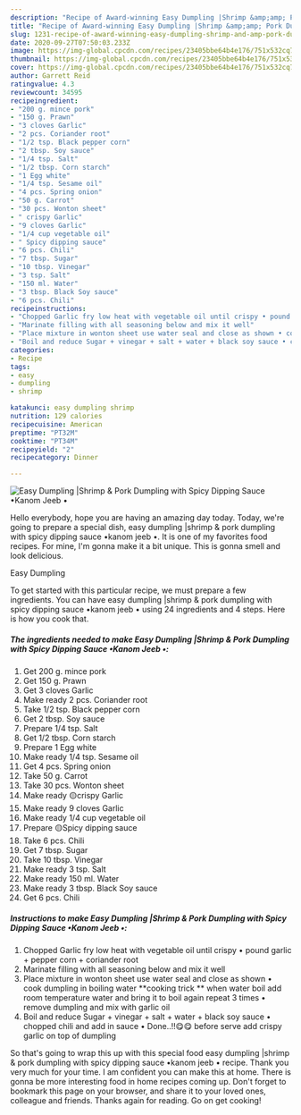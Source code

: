 ```yaml
---
description: "Recipe of Award-winning Easy Dumpling |Shrimp &amp;amp; Pork Dumpling with Spicy Dipping Sauce •Kanom Jeeb •"
title: "Recipe of Award-winning Easy Dumpling |Shrimp &amp;amp; Pork Dumpling with Spicy Dipping Sauce •Kanom Jeeb •"
slug: 1231-recipe-of-award-winning-easy-dumpling-shrimp-and-amp-pork-dumpling-with-spicy-dipping-sauce-kanom-jeeb
date: 2020-09-27T07:50:03.233Z
image: https://img-global.cpcdn.com/recipes/23405bbe64b4e176/751x532cq70/easy-dumpling-shrimp-pork-dumpling-with-spicy-dipping-sauce-•kanom-jeeb-•-recipe-main-photo.jpg
thumbnail: https://img-global.cpcdn.com/recipes/23405bbe64b4e176/751x532cq70/easy-dumpling-shrimp-pork-dumpling-with-spicy-dipping-sauce-•kanom-jeeb-•-recipe-main-photo.jpg
cover: https://img-global.cpcdn.com/recipes/23405bbe64b4e176/751x532cq70/easy-dumpling-shrimp-pork-dumpling-with-spicy-dipping-sauce-•kanom-jeeb-•-recipe-main-photo.jpg
author: Garrett Reid
ratingvalue: 4.3
reviewcount: 34595
recipeingredient:
- "200 g. mince pork"
- "150 g. Prawn"
- "3 cloves Garlic"
- "2 pcs. Coriander root"
- "1/2 tsp. Black pepper corn"
- "2 tbsp. Soy sauce"
- "1/4 tsp. Salt"
- "1/2 tbsp. Corn starch"
- "1 Egg white"
- "1/4 tsp. Sesame oil"
- "4 pcs. Spring onion"
- "50 g. Carrot"
- "30 pcs. Wonton sheet"
- " crispy Garlic"
- "9 cloves Garlic"
- "1/4 cup vegetable oil"
- " Spicy dipping sauce"
- "6 pcs. Chili"
- "7 tbsp. Sugar"
- "10 tbsp. Vinegar"
- "3 tsp. Salt"
- "150 ml. Water"
- "3 tbsp. Black Soy sauce"
- "6 pcs. Chili"
recipeinstructions:
- "Chopped Garlic fry low heat with vegetable oil until crispy • pound garlic + pepper corn + coriander root"
- "Marinate filling with all seasoning below and mix it well"
- "Place mixture in wonton sheet use water seal and close as shown • cook dumpling in boiling water **cooking trick ** when water boil add room temperature water and bring it to boil again repeat 3 times • remove dumpling and mix with garlic oil"
- "Boil and reduce Sugar + vinegar + salt + water + black soy sauce • chopped chili and add in sauce • Done..!!😋😋 before serve add crispy garlic on top of dumpling"
categories:
- Recipe
tags:
- easy
- dumpling
- shrimp

katakunci: easy dumpling shrimp 
nutrition: 129 calories
recipecuisine: American
preptime: "PT32M"
cooktime: "PT34M"
recipeyield: "2"
recipecategory: Dinner

---
```



![Easy Dumpling |Shrimp &amp; Pork Dumpling with Spicy Dipping Sauce •Kanom Jeeb •](https://img-global.cpcdn.com/recipes/23405bbe64b4e176/751x532cq70/easy-dumpling-shrimp-pork-dumpling-with-spicy-dipping-sauce-•kanom-jeeb-•-recipe-main-photo.jpg)

Hello everybody, hope you are having an amazing day today. Today, we're going to prepare a special dish, easy dumpling |shrimp &amp; pork dumpling with spicy dipping sauce •kanom jeeb •. It is one of my favorites food recipes. For mine, I'm gonna make it a bit unique. This is gonna smell and look delicious.



Easy Dumpling 

To get started with this particular recipe, we must prepare a few ingredients. You can have easy dumpling |shrimp &amp; pork dumpling with spicy dipping sauce •kanom jeeb • using 24 ingredients and 4 steps. Here is how you cook that.

<!--inarticleads1-->

##### The ingredients needed to make Easy Dumpling |Shrimp &amp; Pork Dumpling with Spicy Dipping Sauce •Kanom Jeeb •:

1. Get 200 g. mince pork
1. Get 150 g. Prawn
1. Get 3 cloves Garlic
1. Make ready 2 pcs. Coriander root
1. Take 1/2 tsp. Black pepper corn
1. Get 2 tbsp. Soy sauce
1. Prepare 1/4 tsp. Salt
1. Get 1/2 tbsp. Corn starch
1. Prepare 1 Egg white
1. Make ready 1/4 tsp. Sesame oil
1. Get 4 pcs. Spring onion
1. Take 50 g. Carrot
1. Take 30 pcs. Wonton sheet
1. Make ready  🟡crispy Garlic
1. Make ready 9 cloves Garlic
1. Make ready 1/4 cup vegetable oil
1. Prepare  🟡Spicy dipping sauce
1. Take 6 pcs. Chili
1. Get 7 tbsp. Sugar
1. Take 10 tbsp. Vinegar
1. Make ready 3 tsp. Salt
1. Make ready 150 ml. Water
1. Make ready 3 tbsp. Black Soy sauce
1. Get 6 pcs. Chili




<!--inarticleads2-->

##### Instructions to make Easy Dumpling |Shrimp &amp; Pork Dumpling with Spicy Dipping Sauce •Kanom Jeeb •:

1. Chopped Garlic fry low heat with vegetable oil until crispy • pound garlic + pepper corn + coriander root
1. Marinate filling with all seasoning below and mix it well
1. Place mixture in wonton sheet use water seal and close as shown • cook dumpling in boiling water **cooking trick ** when water boil add room temperature water and bring it to boil again repeat 3 times • remove dumpling and mix with garlic oil
1. Boil and reduce Sugar + vinegar + salt + water + black soy sauce • chopped chili and add in sauce • Done..!!😋😋 before serve add crispy garlic on top of dumpling




So that's going to wrap this up with this special food easy dumpling |shrimp &amp; pork dumpling with spicy dipping sauce •kanom jeeb • recipe. Thank you very much for your time. I am confident you can make this at home. There is gonna be more interesting food in home recipes coming up. Don't forget to bookmark this page on your browser, and share it to your loved ones, colleague and friends. Thanks again for reading. Go on get cooking!
